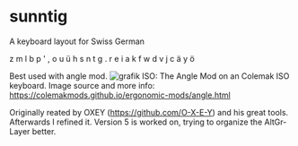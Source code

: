 # sunntig
A keyboard layout for Swiss German

z m l b p  ' , o u ü 
h s n t g  . r e i a 
k f w d v  j c ä y ö 

Best used with angle mod.
![grafik](https://user-images.githubusercontent.com/65241975/200529481-8335f492-1a24-470b-9634-cc80dda86aff.png)
 ISO: The Angle Mod on an Colemak ISO keyboard.
Image source and more info: https://colemakmods.github.io/ergonomic-mods/angle.html

Originally reated by OXEY (https://github.com/O-X-E-Y) and his great tools. Afterwards I refined it.
Version 5 is worked on, trying to organize the AltGr-Layer better.
